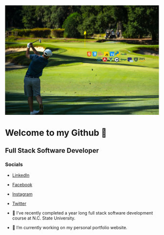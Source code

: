 <img src='golf_icons.jpg' alt='golf'></img>

# Welcome to my Github 👋

## Full Stack Software Developer

### Socials
    
- <a target='_blank' rel="noreferrer" href='https://www.linkedin.com/in/wthomascrowe'>LinkedIn</a>
- <a target='_blank' rel="noreferrer" href="https://www.facebook.com/tcrowe4">Facebook</a>
- <a target='_blank' rel="noreferrer" href="https://www.instagram.com/wtcrowe4">Instagram</a>
- <a target='_blank' rel="noreferrer" href="https://twitter.com/wtcrowe4">Twitter</a>


- 🌱 I’ve recently completed a year long full stack software development course at N.C. State University.
- 🔭 I’m currently working on my personal portfolio website.

<!--
**wtcrowe4/wtcrowe4** is a ✨ _special_ ✨ repository because its `README.md` (this file) appears on your GitHub profile.

Here are some ideas to get you started:



- 👯 I’m looking to collaborate on ...
- 🤔 I’m looking for help with ...
- 💬 Ask me about ...
- 📫 How to reach me: ...
- 😄 Pronouns: ...
- ⚡ Fun fact: ...
-->
